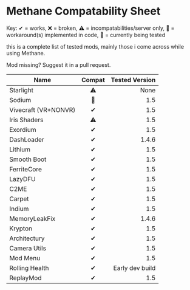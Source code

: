 # Methane Compatability Sheet
Key: ✔ = works, ❌ = broken, ⚠ = incompatabilities/server only, 🔧 = workaround(s) implemented in code, 🚧 = currently being tested

this is a complete list of tested mods, mainly those i come across while using Methane.

Mod missing? Suggest it in a pull request.

| Name | Compat | Tested Version |
|------|:------:|--------:|
Starlight|⚠|None
Sodium|🔧|1.5
Vivecraft (VR+NONVR)|✔|1.5
Iris Shaders|⚠|1.5
Exordium|✔|1.5
DashLoader|✔|1.4.6
Lithium|✔|1.5
Smooth Boot|✔|1.5
FerriteCore|✔|1.5
LazyDFU|✔|1.5
C2ME|✔|1.5
Carpet|✔|1.5
Indium|✔|1.5
MemoryLeakFix|✔|1.4.6
Krypton|✔|1.5
Architectury|✔|1.5
Camera Utils|✔|1.5
Mod Menu|✔|1.5
Rolling Health|✔|Early dev build
ReplayMod|✔|1.5
